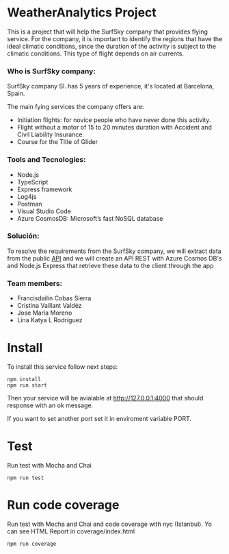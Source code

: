# WeatherAnalytics Project

This is a project that will help the SurfSky company that provides flying service. For the company, it is important to identify the regions that have the ideal climatic conditions, since the duration of the activity is subject to the climatic conditions. This type of flight depends on air currents.

### Who is SurfSky company:

SurfSky company Sl. has 5 years of experience, it's located at Barcelona, Spain.

The main fying services the company offers are:

- Initiation flights: for novice people who have never done this activity.
- Flight without a motor of 15 to 20 minutes duration with Accident and Civil Liability Insurance.
- Course for the Title of Glider

### Tools and Tecnologies:
- Node.js 
- TypeScript
- Express framework
- Log4js
- Postman
- Visual Studio Code
- Azure CosmosDB: Microsoft’s fast NoSQL database

### Solución:
To resolve the requirements from the SurfSky company, we will extract data from the public [API](https://openweathermap.org/api) and we will create an API REST with Azure Cosmos DB's and Node.js Express that retrieve these data to the client through the app 

### Team members:
- Francisdailin Cobas Sierra
- Cristina Vaillant Valdéz
- Jose María Moreno
- Lina Katya L Rodríguez

# Install

To install this service follow next steps:
```
npm install
npm run start
```
Then your service will be avialable at http://127.0.0.1:4000 that should response with an ok message.

If you want to set another port set it in enviroment variable PORT.

# Test
Run test with Mocha and Chai
```
npm run test
```


# Run code coverage
Run test with Mocha and Chai and code coverage with nyc (Istanbul). Yo can see HTML Report in coverage/index.html
```
npm run coverage
```

